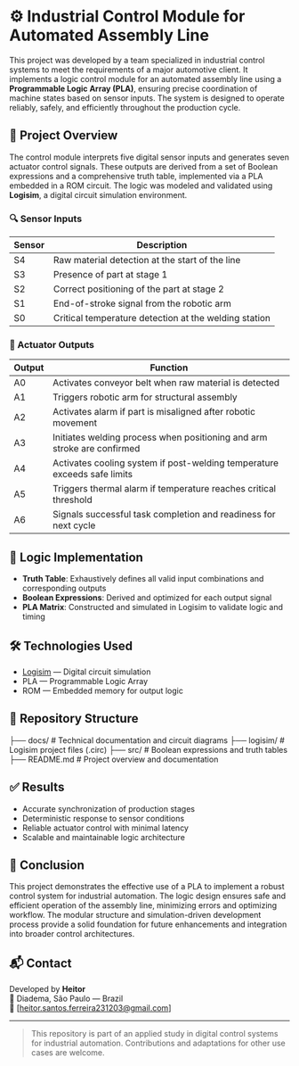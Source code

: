 # ⚙️ Industrial Control Module for Automated Assembly Line

This project was developed by a team specialized in industrial control systems to meet the requirements of a major automotive client. It implements a logic control module for an automated assembly line using a **Programmable Logic Array (PLA)**, ensuring precise coordination of machine states based on sensor inputs. The system is designed to operate reliably, safely, and efficiently throughout the production cycle.

## 📌 Project Overview

The control module interprets five digital sensor inputs and generates seven actuator control signals. These outputs are derived from a set of Boolean expressions and a comprehensive truth table, implemented via a PLA embedded in a ROM circuit. The logic was modeled and validated using **Logisim**, a digital circuit simulation environment.

### 🔍 Sensor Inputs

| Sensor | Description |
|--------|-------------|
| S4     | Raw material detection at the start of the line |
| S3     | Presence of part at stage 1 |
| S2     | Correct positioning of the part at stage 2 |
| S1     | End-of-stroke signal from the robotic arm |
| S0     | Critical temperature detection at the welding station |

### 🚦 Actuator Outputs

| Output | Function |
|--------|----------|
| A0     | Activates conveyor belt when raw material is detected |
| A1     | Triggers robotic arm for structural assembly |
| A2     | Activates alarm if part is misaligned after robotic movement |
| A3     | Initiates welding process when positioning and arm stroke are confirmed |
| A4     | Activates cooling system if post-welding temperature exceeds safe limits |
| A5     | Triggers thermal alarm if temperature reaches critical threshold |
| A6     | Signals successful task completion and readiness for next cycle |

## 🧠 Logic Implementation

- **Truth Table**: Exhaustively defines all valid input combinations and corresponding outputs
- **Boolean Expressions**: Derived and optimized for each output signal
- **PLA Matrix**: Constructed and simulated in Logisim to validate logic and timing

## 🛠 Technologies Used

- [Logisim](http://www.cburch.com/logisim/) — Digital circuit simulation
- PLA — Programmable Logic Array
- ROM — Embedded memory for output logic

## 📁 Repository Structure

├── docs/               # Technical documentation and circuit diagrams ├── logisim/            # Logisim project files (.circ) ├── src/                # Boolean expressions and truth tables ├── README.md           # Project overview and documentation


## ✅ Results

- Accurate synchronization of production stages
- Deterministic response to sensor conditions
- Reliable actuator control with minimal latency
- Scalable and maintainable logic architecture

## 📄 Conclusion

This project demonstrates the effective use of a PLA to implement a robust control system for industrial automation. The logic design ensures safe and efficient operation of the assembly line, minimizing errors and optimizing workflow. The modular structure and simulation-driven development process provide a solid foundation for future enhancements and integration into broader control architectures.

## 📬 Contact

Developed by **Heitor**  
📍 Diadema, São Paulo — Brazil  
📧 [heitor.santos.ferreira231203@gmail.com]

---

> This repository is part of an applied study in digital control systems for industrial automation. Contributions and adaptations for other use cases are welcome.
